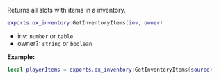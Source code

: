 Returns all slots with items in a inventory.

```lua
exports.ox_inventory:GetInventoryItems(inv, owner)
```
* inv: `number` or `table`
* owner?: `string` or `boolean`

**Example:**
```lua
local playerItems = exports.ox_inventory:GetInventoryItems(source)
```
